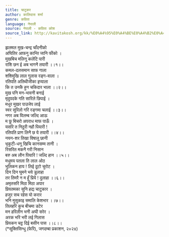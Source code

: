 ```yaml
---
title: चाटुकर
author: कालिदास शर्मा
genre: कविता
language: नेपाली
source: नेपाली - कविता कोश
source_link: http://kavitakosh.org/kk/%E0%A4%95%E0%A4%BE%E0%A4%B2%E0%A4%BF%E0%A4%A6%E0%A4%BE%E0%A4%B8_%E0%A4%B6%E0%A4%B0%E0%A5%8D%E0%A4%AE%E0%A4%BE
---
```


झलमल मुख-चन्द्र चाँदनीको  
अघितिर ‌आफनु कान्ति जानि फीको ।  
मुखबिच मलिनू कलेटि पारी  
राशि छन ई अब भागनै तयारी ।।१।।  
कमल-दलसमान साफ गाला  
शशिमुखि लाल गुलास रङ्ग-वाला ।  
रतिपति अतिथीजीका इप्याला  
कि त उनकै हुन चकिदार भाला ।।२।।  
मुख पनि मन-भावनी बनाई  
मृदुपदके गति सारिले छिपाई ।  
मधुर मुखर पाउजेप लाई  
स्वर सुरिलो गरि रङ्गमा चलाई ।।३।।  
नगर अब विलम्ब जल्दि आऊ  
म छु बिचरो अपराध माफ पाऊँ ।  
यसरि त निठुरी नहौ पियारी !  
रतिपति प्राण लिनै छ ये तयारी ।।४।।  
नयन-शर तिखा विषालु छानी  
भृकुटी-धनू खिचि कानसम्म तानी ।  
रिसरित मकनै गरी निसान  
बरु अब लौन पियारि ! जल्दि हान ।।५।।  
मधुमय पतला ति लाल ‌ओठ  
भुलिकन हाय ! लिई ठूटो चुरोट ।  
दिन दिन घुमने भये डुलाहा  
तर तिमरै न म हूँ प्रिये ! दुलाहा ।।६।।  
अमृतसरि मिठा मिठा अपार  
प्रियतमका सुनि हद्य चाटुकार ।  
हजुर सच रहेस यो करार  
भनि मुसुकाइ समालि केशभार ।।७।।  
तिलहरि कुच बीचमा डटेर  
मन हरिलीन भनी अघी सरेर ।  
अरक भरि भरी लई गिलास  
प्रियकन चट्ट दिई बसीन पास ।।८।।  
(\*सूक्तिसिन्धु (फेरि), जगदम्बा प्रकाशन, २०२४)
